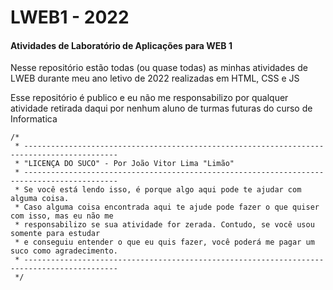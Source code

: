 # LWEB1 - 2022
#### Atividades de Laboratório de Aplicações para WEB 1

Nesse repositório estão todas (ou quase todas) as minhas atividades de LWEB durante meu ano letivo de 2022 realizadas em HTML, CSS e JS

Esse repositório é publico e eu não me responsabilizo por qualquer atividade retirada daqui por nenhum aluno de turmas futuras do curso de Informatica

```
/*
 * -------------------------------------------------------------------------------------------
 * "LICENÇA DO SUCO" - Por João Vitor Lima "Limão"
 * -------------------------------------------------------------------------------------------
 * Se você está lendo isso, é porque algo aqui pode te ajudar com alguma coisa.
 * Caso alguma coisa encontrada aqui te ajude pode fazer o que quiser com isso, mas eu não me 
 * responsabilizo se sua atividade for zerada. Contudo, se você usou somente para estudar 
 * e conseguiu entender o que eu quis fazer, você poderá me pagar um suco como agradecimento.
 * -------------------------------------------------------------------------------------------
 */
```
